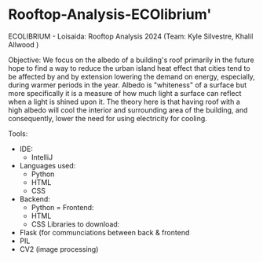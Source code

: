 # Rooftop-Analysis-ECOlibrium'

ECOLIBRIUM - Loisaida: Rooftop Analysis 2024 (Team: Kyle Silvestre, Khalil Allwood )

Objective: We focus on the albedo of a building's roof primarily in the future hope to find a way to reduce the urban island heat effect that cities tend to be affected by and by extension lowering the demand on energy, especially, during warmer periods in the year. Albedo is "whiteness" of a surface but more specifically it is a measure of how much light a surface can reflect when a light is shined upon it. The theory here is that having roof with a high albedo will cool the interior and surrounding area of the building, and consequently, lower the need for using electricity for cooling.

Tools: 
  - IDE:
    - IntelliJ
  - Languages used:
    - Python
    - HTML
    - CSS
  - Backend:
    - Python
  = Frontend:
    - HTML
    - CSS
Libraries to download:
  - Flask (for communciations between back & frontend
  - PIL  
  - CV2  (image processing)
